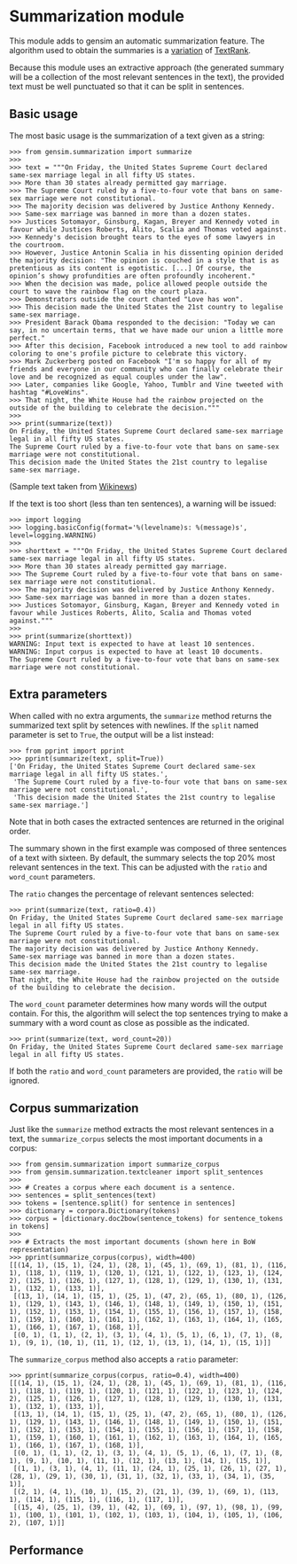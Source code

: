 
Summarization module
====================

This module adds to gensim an automatic summarization feature.
The algorithm used to obtain the summaries is a [variation](https://github.com/summanlp/docs/raw/master/articulo/articulo-en.pdf) of [TextRank](http://web.eecs.umich.edu/~mihalcea/papers/mihalcea.emnlp04.pdf).

Because this module uses an extractive approach (the generated summary will be a collection of the most relevant sentences in the text),
the provided text must be well punctuated so that it can be split in sentences.


Basic usage
-----------

The most basic usage is the summarization of a text given as a string:

    >>> from gensim.summarization import summarize
    >>>
    >>> text = """On Friday, the United States Supreme Court declared same-sex marriage legal in all fifty US states. 
    >>> More than 30 states already permitted gay marriage. 
    >>> The Supreme Court ruled by a five-to-four vote that bans on same-sex marriage were not constitutional. 
    >>> The majority decision was delivered by Justice Anthony Kennedy.
    >>> Same-sex marriage was banned in more than a dozen states. 
    >>> Justices Sotomayor, Ginsburg, Kagan, Breyer and Kennedy voted in favour while Justices Roberts, Alito, Scalia and Thomas voted against.
    >>> Kennedy's decision brought tears to the eyes of some lawyers in the courtroom. 
    >>> However, Justice Antonin Scalia in his dissenting opinion derided the majority decision: "The opinion is couched in a style that is as pretentious as its content is egotistic. [...] Of course, the opinion’s showy profundities are often profoundly incoherent."
    >>> When the decision was made, police allowed people outside the court to wave the rainbow flag on the court plaza. 
    >>> Demonstrators outside the court chanted "Love has won". 
    >>> This decision made the United States the 21st country to legalise same-sex marriage.
    >>> President Barack Obama responded to the decision: "Today we can say, in no uncertain terms, that we have made our union a little more perfect."
    >>> After this decision, Facebook introduced a new tool to add rainbow coloring to one's profile picture to celebrate this victory. 
    >>> Mark Zuckerberg posted on Facebook "I'm so happy for all of my friends and everyone in our community who can finally celebrate their love and be recognized as equal couples under the law".
    >>> Later, companies like Google, Yahoo, Tumblr and Vine tweeted with hashtag "#LoveWins". 
    >>> That night, the White House had the rainbow projected on the outside of the building to celebrate the decision."""
    >>>
    >>> print(summarize(text))
    On Friday, the United States Supreme Court declared same-sex marriage legal in all fifty US states.
    The Supreme Court ruled by a five-to-four vote that bans on same-sex marriage were not constitutional.
    This decision made the United States the 21st country to legalise same-sex marriage.

(Sample text taken from [Wikinews](https://en.wikinews.org/wiki/US_Supreme_Court_declares_same-sex_marriage_legal))


If the text is too short (less than ten sentences), a warning will be issued:

    >>> import logging
    >>> logging.basicConfig(format='%(levelname)s: %(message)s', level=logging.WARNING)
    >>>
    >>> shorttext = """On Friday, the United States Supreme Court declared same-sex marriage legal in all fifty US states. 
    >>> More than 30 states already permitted gay marriage. 
    >>> The Supreme Court ruled by a five-to-four vote that bans on same-sex marriage were not constitutional. 
    >>> The majority decision was delivered by Justice Anthony Kennedy.
    >>> Same-sex marriage was banned in more than a dozen states. 
    >>> Justices Sotomayor, Ginsburg, Kagan, Breyer and Kennedy voted in favour while Justices Roberts, Alito, Scalia and Thomas voted against."""
    >>>
    >>> print(summarize(shorttext))
    WARNING: Input text is expected to have at least 10 sentences.
    WARNING: Input corpus is expected to have at least 10 documents.
    The Supreme Court ruled by a five-to-four vote that bans on same-sex marriage were not constitutional.


Extra parameters
----------------

When called with no extra arguments, the `summarize` method returns the summarized text split by setences with newlines.
If the `split` named parameter is set to `True`, the output will be a list instead:

    >>> from pprint import pprint 
    >>> pprint(summarize(text, split=True))
    ['On Friday, the United States Supreme Court declared same-sex marriage legal in all fifty US states.',
     'The Supreme Court ruled by a five-to-four vote that bans on same-sex marriage were not constitutional.',
     'This decision made the United States the 21st country to legalise same-sex marriage.']

Note that in both cases the extracted sentences are returned in the original order.


The summary shown in the first example was composed of three sentences of a text with sixteen.
By default, the summary selects the top 20% most relevant sentences in the text. 
This can be adjusted with the `ratio` and `word_count` parameters.

The `ratio` changes the percentage of relevant sentences selected:

    >>> print(summarize(text, ratio=0.4))
    On Friday, the United States Supreme Court declared same-sex marriage legal in all fifty US states.
    The Supreme Court ruled by a five-to-four vote that bans on same-sex marriage were not constitutional.
    The majority decision was delivered by Justice Anthony Kennedy.
    Same-sex marriage was banned in more than a dozen states.
    This decision made the United States the 21st country to legalise same-sex marriage.
    That night, the White House had the rainbow projected on the outside of the building to celebrate the decision.

The `word_count` parameter determines how many words will the output contain.
For this, the algorithm will select the top sentences trying to make a summary with a word count as close 
as possible as the indicated.

    >>> print(summarize(text, word_count=20))
    On Friday, the United States Supreme Court declared same-sex marriage legal in all fifty US states.

If both the `ratio` and `word_count` parameters are provided, the `ratio` will be ignored.


Corpus summarization
--------------------

Just like the `summarize` method extracts the most relevant sentences in a text, the
`summarize_corpus` selects the most important documents in a corpus:

    >>> from gensim.summarization import summarize_corpus
    >>> from gensim.summarization.textcleaner import split_sentences
    >>>
    >>> # Creates a corpus where each document is a sentence.
    >>> sentences = split_sentences(text)
    >>> tokens = [sentence.split() for sentence in sentences]
    >>> dictionary = corpora.Dictionary(tokens)
    >>> corpus = [dictionary.doc2bow(sentence_tokens) for sentence_tokens in tokens]
    >>>
    >>> # Extracts the most important documents (shown here in BoW representation)
    >>> pprint(summarize_corpus(corpus), width=400)
    [[(14, 1), (15, 1), (24, 1), (28, 1), (45, 1), (69, 1), (81, 1), (116, 1), (118, 1), (119, 1), (120, 1), (121, 1), (122, 1), (123, 1), (124, 2), (125, 1), (126, 1), (127, 1), (128, 1), (129, 1), (130, 1), (131, 1), (132, 1), (133, 1)],
     [(13, 1), (14, 1), (15, 1), (25, 1), (47, 2), (65, 1), (80, 1), (126, 1), (129, 1), (143, 1), (146, 1), (148, 1), (149, 1), (150, 1), (151, 1), (152, 1), (153, 1), (154, 1), (155, 1), (156, 1), (157, 1), (158, 1), (159, 1), (160, 1), (161, 1), (162, 1), (163, 1), (164, 1), (165, 1), (166, 1), (167, 1), (168, 1)],
     [(0, 1), (1, 1), (2, 1), (3, 1), (4, 1), (5, 1), (6, 1), (7, 1), (8, 1), (9, 1), (10, 1), (11, 1), (12, 1), (13, 1), (14, 1), (15, 1)]]
     

The `summarize_corpus` method also accepts a `ratio` parameter:

    >>> pprint(summarize_corpus(corpus, ratio=0.4), width=400)
    [[(14, 1), (15, 1), (24, 1), (28, 1), (45, 1), (69, 1), (81, 1), (116, 1), (118, 1), (119, 1), (120, 1), (121, 1), (122, 1), (123, 1), (124, 2), (125, 1), (126, 1), (127, 1), (128, 1), (129, 1), (130, 1), (131, 1), (132, 1), (133, 1)],
     [(13, 1), (14, 1), (15, 1), (25, 1), (47, 2), (65, 1), (80, 1), (126, 1), (129, 1), (143, 1), (146, 1), (148, 1), (149, 1), (150, 1), (151, 1), (152, 1), (153, 1), (154, 1), (155, 1), (156, 1), (157, 1), (158, 1), (159, 1), (160, 1), (161, 1), (162, 1), (163, 1), (164, 1), (165, 1), (166, 1), (167, 1), (168, 1)],
     [(0, 1), (1, 1), (2, 1), (3, 1), (4, 1), (5, 1), (6, 1), (7, 1), (8, 1), (9, 1), (10, 1), (11, 1), (12, 1), (13, 1), (14, 1), (15, 1)],
     [(1, 1), (3, 1), (4, 1), (11, 1), (24, 1), (25, 1), (26, 1), (27, 1), (28, 1), (29, 1), (30, 1), (31, 1), (32, 1), (33, 1), (34, 1), (35, 1)],
     [(2, 1), (4, 1), (10, 1), (15, 2), (21, 1), (39, 1), (69, 1), (113, 1), (114, 1), (115, 1), (116, 1), (117, 1)],
     [(15, 4), (25, 1), (39, 1), (42, 1), (69, 1), (97, 1), (98, 1), (99, 1), (100, 1), (101, 1), (102, 1), (103, 1), (104, 1), (105, 1), (106, 2), (107, 1)]]


Performance
--------------

